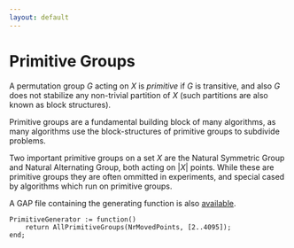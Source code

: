 ```yaml
---
layout: default
---
```

# Primitive Groups

A permutation group $G$ acting on $X$ is _primitive_ if $G$ is transitive, and
also $G$ does not stabilize any non-trivial partition of $X$ (such partitions
are also known as block structures).

Primitive groups are a fundamental building block of many algorithms, as many
algorithms use the block-structures of primitive groups to subdivide problems.

Two important primitive groups on a set $X$ are the Natural Symmetric Group and
Natural Alternating Group, both acting on $|X|$ points. While these are primitive
groups they are often ommitted in experiments, and special cased by algorithms
which run on primitive groups.

A GAP file containing the generating function is also [available](Primitive.g).
```
PrimitiveGenerator := function()
    return AllPrimitiveGroups(NrMovedPoints, [2..4095]);
end;
```


